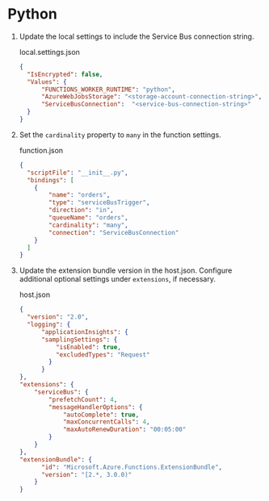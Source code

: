 # Python

1. Update the local settings to include the Service Bus connection string.

    local.settings.json

    ```json
    {
      "IsEncrypted": false,
      "Values": {
          "FUNCTIONS_WORKER_RUNTIME": "python",
          "AzureWebJobsStorage": "<storage-account-connection-string>",
          "ServiceBusConnection":  "<service-bus-connection-string>"
      }
    }
    ```

2. Set the `cardinality` property to `many` in the function settings.

    function.json

    ```json
    {
      "scriptFile": "__init__.py",
      "bindings": [
        {
            "name": "orders",
            "type": "serviceBusTrigger",
            "direction": "in",
            "queueName": "orders",
            "cardinality": "many",
            "connection": "ServiceBusConnection"
        }
      ]
    }
    ```

3. Update the extension bundle version in the host.json. Configure additional optional settings under `extensions`, if necessary.

    host.json

    ```json
    {
      "version": "2.0",  
      "logging": {
          "applicationInsights": {
          "samplingSettings": {
              "isEnabled": true,
              "excludedTypes": "Request"
            }
          }
    },
    "extensions": {
        "serviceBus": {
            "prefetchCount": 4,
            "messageHandlerOptions": {
                "autoComplete": true,
                "maxConcurrentCalls": 4,
                "maxAutoRenewDuration": "00:05:00"
            }
        }
    },
    "extensionBundle": {
          "id": "Microsoft.Azure.Functions.ExtensionBundle",
          "version": "[2.*, 3.0.0)"
        }
    }
    ```
